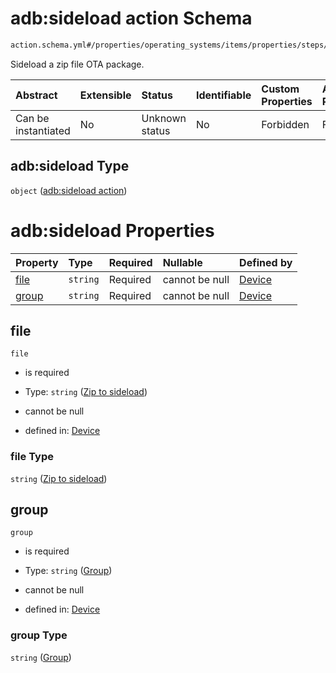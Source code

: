 # adb:sideload action Schema

```txt
action.schema.yml#/properties/operating_systems/items/properties/steps/items/properties/actions/items/properties/adb:sideload
```

Sideload a zip file OTA package.

| Abstract            | Extensible | Status         | Identifiable | Custom Properties | Additional Properties | Access Restrictions | Defined In                                                          |
| :------------------ | :--------- | :------------- | :----------- | :---------------- | :-------------------- | :------------------ | :------------------------------------------------------------------ |
| Can be instantiated | No         | Unknown status | No           | Forbidden         | Forbidden             | none                | [device.schema.json*](../device.schema.json "open original schema") |

## adb:sideload Type

`object` ([adb:sideload action](device-properties-operating-systems-operating-system-properties-steps-step-properties-group-step-action-properties-adbsideload-action.md))

# adb:sideload Properties

| Property        | Type     | Required | Nullable       | Defined by                                                                                                                                                                                                                                                                                                                    |
| :-------------- | :------- | :------- | :------------- | :---------------------------------------------------------------------------------------------------------------------------------------------------------------------------------------------------------------------------------------------------------------------------------------------------------------------------- |
| [file](#file)   | `string` | Required | cannot be null | [Device](device-properties-operating-systems-operating-system-properties-steps-step-properties-group-step-action-properties-adbsideload-action-properties-zip-to-sideload.md "action.schema.yml#/properties/operating_systems/items/properties/steps/items/properties/actions/items/properties/adb:sideload/properties/file") |
| [group](#group) | `string` | Required | cannot be null | [Device](device-properties-operating-systems-operating-system-properties-steps-step-properties-group-step-action-properties-adbsideload-action-properties-group.md "action.schema.yml#/properties/operating_systems/items/properties/steps/items/properties/actions/items/properties/adb:sideload/properties/group")          |

## file



`file`

*   is required

*   Type: `string` ([Zip to sideload](device-properties-operating-systems-operating-system-properties-steps-step-properties-group-step-action-properties-adbsideload-action-properties-zip-to-sideload.md))

*   cannot be null

*   defined in: [Device](device-properties-operating-systems-operating-system-properties-steps-step-properties-group-step-action-properties-adbsideload-action-properties-zip-to-sideload.md "action.schema.yml#/properties/operating_systems/items/properties/steps/items/properties/actions/items/properties/adb:sideload/properties/file")

### file Type

`string` ([Zip to sideload](device-properties-operating-systems-operating-system-properties-steps-step-properties-group-step-action-properties-adbsideload-action-properties-zip-to-sideload.md))

## group



`group`

*   is required

*   Type: `string` ([Group](device-properties-operating-systems-operating-system-properties-steps-step-properties-group-step-action-properties-adbsideload-action-properties-group.md))

*   cannot be null

*   defined in: [Device](device-properties-operating-systems-operating-system-properties-steps-step-properties-group-step-action-properties-adbsideload-action-properties-group.md "action.schema.yml#/properties/operating_systems/items/properties/steps/items/properties/actions/items/properties/adb:sideload/properties/group")

### group Type

`string` ([Group](device-properties-operating-systems-operating-system-properties-steps-step-properties-group-step-action-properties-adbsideload-action-properties-group.md))
